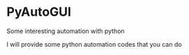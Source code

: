 # PyAutoGUI
Some interesting automation with python

I will provide some python automation codes that you can do 
